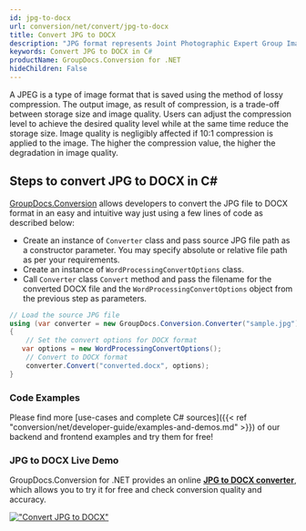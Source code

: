 ```yaml
---
id: jpg-to-docx
url: conversion/net/convert/jpg-to-docx
title: Convert JPG to DOCX
description: "JPG format represents Joint Photographic Expert Group Image File with .jpg extension. Learn how to convert JPG to DOCX file programmatically in C# language using GroupDocs.Conversion for .NET library."
keywords: Convert JPG to DOCX in C#
productName: GroupDocs.Conversion for .NET
hideChildren: False
---
```


A JPEG is a type of image format that is saved using the method of lossy compression. The output image, as result of compression, is a trade-off between storage size and image quality. Users can adjust the compression level to achieve the desired quality level while at the same time reduce the storage size. Image quality is negligibly affected if 10:1 compression is applied to the image.  The higher the compression value, the higher the degradation in image quality.

## Steps to convert JPG to DOCX in C#

[GroupDocs.Conversion](https://products.groupdocs.com/conversion/net) allows developers to convert the JPG file to DOCX format in an easy and intuitive way just using a few lines of code as described below:

* Create an instance of `Converter` class and pass source JPG file path as a constructor parameter. You may specify absolute or relative file path as per your requirements. 
* Create an instance of `WordProcessingConvertOptions` class.
* Call `Converter` class `Convert` method and pass the filename for the converted DOCX file and the `WordProcessingConvertOptions` object from the previous step as parameters.

```csharp
// Load the source JPG file
using (var converter = new GroupDocs.Conversion.Converter("sample.jpg"))
{
    // Set the convert options for DOCX format
   var options = new WordProcessingConvertOptions();
    // Convert to DOCX format
    converter.Convert("converted.docx", options);
}
```

### Code Examples

Please find more [use-cases and complete C# sources]({{< ref "conversion/net/developer-guide/examples-and-demos.md" >}}) of our backend and frontend examples and try them for free!

### JPG to DOCX Live Demo

GroupDocs.Conversion for .NET provides an online [**JPG to DOCX converter**](https://products.groupdocs.app/conversion/jpg-to-docx), which allows you to try it for free and check conversion quality and accuracy.

[!["Convert JPG to DOCX"](conversion/net/images/convert-to-docx/convert-jpg-to-docx.png)](https://products.groupdocs.app/conversion/jpg-to-docx)